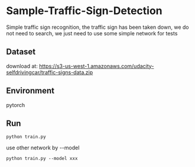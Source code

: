 # Sample-Traffic-Sign-Detection
Simple traffic sign recognition, the traffic sign has been taken down, we do not need to search, we just need to use some simple network for tests

## Dataset

download at: https://s3-us-west-1.amazonaws.com/udacity-selfdrivingcar/traffic-signs-data.zip

## Environment

pytorch

## Run

```
python train.py
```

use other network by --model
```
python train.py --model xxx
```
